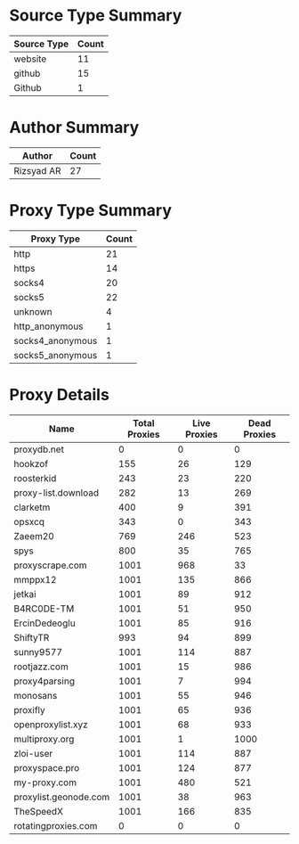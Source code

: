 # Source Type Summary

| Source Type | Count |
|-------------|-------|
| website | 11 |
| github | 15 |
| Github | 1 |


# Author Summary

| Author | Count |
|--------|-------|
| Rizsyad AR | 27 |


# Proxy Type Summary

| Proxy Type | Count |
|------------|-------|
| http | 21 |
| https | 14 |
| socks4 | 20 |
| socks5 | 22 |
| unknown | 4 |
| http_anonymous | 1 |
| socks4_anonymous | 1 |
| socks5_anonymous | 1 |


# Proxy Details

| Name | Total Proxies | Live Proxies | Dead Proxies |
|------|---------------|--------------|---------------|
| proxydb.net | 0 | 0 | 0 |
| hookzof | 155 | 26 | 129 |
| roosterkid | 243 | 23 | 220 |
| proxy-list.download | 282 | 13 | 269 |
| clarketm | 400 | 9 | 391 |
| opsxcq | 343 | 0 | 343 |
| Zaeem20 | 769 | 246 | 523 |
| spys | 800 | 35 | 765 |
| proxyscrape.com | 1001 | 968 | 33 |
| mmppx12 | 1001 | 135 | 866 |
| jetkai | 1001 | 89 | 912 |
| B4RC0DE-TM | 1001 | 51 | 950 |
| ErcinDedeoglu | 1001 | 85 | 916 |
| ShiftyTR | 993 | 94 | 899 |
| sunny9577 | 1001 | 114 | 887 |
| rootjazz.com | 1001 | 15 | 986 |
| proxy4parsing | 1001 | 7 | 994 |
| monosans | 1001 | 55 | 946 |
| proxifly | 1001 | 65 | 936 |
| openproxylist.xyz | 1001 | 68 | 933 |
| multiproxy.org | 1001 | 1 | 1000 |
| zloi-user | 1001 | 114 | 887 |
| proxyspace.pro | 1001 | 124 | 877 |
| my-proxy.com | 1001 | 480 | 521 |
| proxylist.geonode.com | 1001 | 38 | 963 |
| TheSpeedX | 1001 | 166 | 835 |
| rotatingproxies.com | 0 | 0 | 0 |
